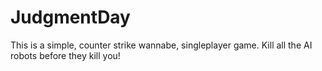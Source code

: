 # JudgmentDay
This is a simple, counter strike wannabe, singleplayer game. Kill all the AI robots before they kill you!
